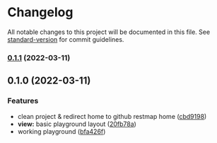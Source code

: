 # Changelog

All notable changes to this project will be documented in this file. See [standard-version](https://github.com/conventional-changelog/standard-version) for commit guidelines.

### [0.1.1](https://github.com/restmap/restmap-website/compare/v0.1.0...v0.1.1) (2022-03-11)

## 0.1.0 (2022-03-11)


### Features

* clean project & redirect home to github restmap home ([cbd9198](https://github.com/restmap/restmap-website/commit/cbd9198a2875daaf49b38346e5f941104acc5995))
* **view:** basic playground layout ([20fb78a](https://github.com/restmap/restmap-website/commit/20fb78a7eee80362076ab9458b3fa1a27cbed184))
* working playground ([bfa426f](https://github.com/restmap/restmap-website/commit/bfa426f0eb3b307879ac3687f19ab7d8ad92498e))
